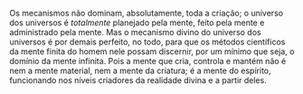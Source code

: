 ﻿Os mecanismos não dominam, absolutamente, toda a criação; o universo dos universos é *totalmente* planejado pela mente, feito pela mente e administrado pela mente. Mas o mecanismo divino do universo dos universos é por demais perfeito, no todo, para que os métodos científicos da mente finita do homem nele possam discernir, por um mínimo que seja, o domínio da mente infinita. Pois a mente que cria, controla e mantém não é nem a mente material, nem a mente da criatura; é a mente do espírito, funcionando nos níveis criadores da realidade divina e a partir deles.